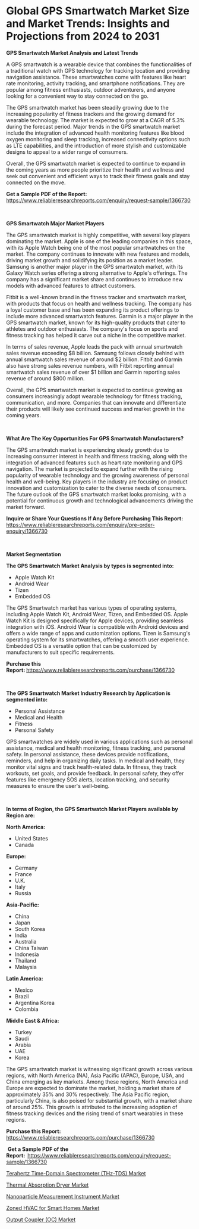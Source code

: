 <p><h1>Global GPS Smartwatch Market Size and Market Trends: Insights and Projections from 2024 to 2031</h1></p><p><strong>GPS Smartwatch Market Analysis and Latest Trends</strong></p>
<p><p>A GPS smartwatch is a wearable device that combines the functionalities of a traditional watch with GPS technology for tracking location and providing navigation assistance. These smartwatches come with features like heart rate monitoring, activity tracking, and smartphone notifications. They are popular among fitness enthusiasts, outdoor adventurers, and anyone looking for a convenient way to stay connected on the go.</p><p>The GPS smartwatch market has been steadily growing due to the increasing popularity of fitness trackers and the growing demand for wearable technology. The market is expected to grow at a CAGR of 5.3% during the forecast period. Major trends in the GPS smartwatch market include the integration of advanced health monitoring features like blood oxygen monitoring and sleep tracking, increased connectivity options such as LTE capabilities, and the introduction of more stylish and customizable designs to appeal to a wider range of consumers.</p><p>Overall, the GPS smartwatch market is expected to continue to expand in the coming years as more people prioritize their health and wellness and seek out convenient and efficient ways to track their fitness goals and stay connected on the move.</p></p>
<p><strong>Get a Sample PDF of the Report:&nbsp;</strong> <a href="https://www.reliableresearchreports.com/enquiry/request-sample/1366730">https://www.reliableresearchreports.com/enquiry/request-sample/1366730</a></p>
<p>&nbsp;</p>
<p><strong>GPS Smartwatch Major Market Players</strong></p>
<p><p>The GPS smartwatch market is highly competitive, with several key players dominating the market. Apple is one of the leading companies in this space, with its Apple Watch being one of the most popular smartwatches on the market. The company continues to innovate with new features and models, driving market growth and solidifying its position as a market leader. Samsung is another major player in the GPS smartwatch market, with its Galaxy Watch series offering a strong alternative to Apple's offerings. The company has a significant market share and continues to introduce new models with advanced features to attract customers.</p><p>Fitbit is a well-known brand in the fitness tracker and smartwatch market, with products that focus on health and wellness tracking. The company has a loyal customer base and has been expanding its product offerings to include more advanced smartwatch features. Garmin is a major player in the GPS smartwatch market, known for its high-quality products that cater to athletes and outdoor enthusiasts. The company's focus on sports and fitness tracking has helped it carve out a niche in the competitive market.</p><p>In terms of sales revenue, Apple leads the pack with annual smartwatch sales revenue exceeding $8 billion. Samsung follows closely behind with annual smartwatch sales revenue of around $2 billion. Fitbit and Garmin also have strong sales revenue numbers, with Fitbit reporting annual smartwatch sales revenue of over $1 billion and Garmin reporting sales revenue of around $800 million.</p><p>Overall, the GPS smartwatch market is expected to continue growing as consumers increasingly adopt wearable technology for fitness tracking, communication, and more. Companies that can innovate and differentiate their products will likely see continued success and market growth in the coming years.</p></p>
<p>&nbsp;</p>
<p><strong>What Are The Key Opportunities For GPS Smartwatch Manufacturers?</strong></p>
<p><p>The GPS smartwatch market is experiencing steady growth due to increasing consumer interest in health and fitness tracking, along with the integration of advanced features such as heart rate monitoring and GPS navigation. The market is projected to expand further with the rising popularity of wearable technology and the growing awareness of personal health and well-being. Key players in the industry are focusing on product innovation and customization to cater to the diverse needs of consumers. The future outlook of the GPS smartwatch market looks promising, with a potential for continuous growth and technological advancements driving the market forward.</p></p>
<p><strong>Inquire or Share Your Questions If Any Before Purchasing This Report:</strong> <a href="https://www.reliableresearchreports.com/enquiry/pre-order-enquiry/1366730">https://www.reliableresearchreports.com/enquiry/pre-order-enquiry/1366730</a></p>
<p>&nbsp;</p>
<p><strong>Market Segmentation</strong></p>
<p><strong>The GPS Smartwatch Market Analysis by types is segmented into:</strong></p>
<p><ul><li>Apple Watch Kit</li><li>Android Wear</li><li>Tizen</li><li>Embedded OS</li></ul></p>
<p><p>The GPS Smartwatch market has various types of operating systems, including Apple Watch Kit, Android Wear, Tizen, and Embedded OS. Apple Watch Kit is designed specifically for Apple devices, providing seamless integration with iOS. Android Wear is compatible with Android devices and offers a wide range of apps and customization options. Tizen is Samsung's operating system for its smartwatches, offering a smooth user experience. Embedded OS is a versatile option that can be customized by manufacturers to suit specific requirements.</p></p>
<p><strong>Purchase this Report:&nbsp;</strong><a href="https://www.reliableresearchreports.com/purchase/1366730">https://www.reliableresearchreports.com/purchase/1366730</a></p>
<p>&nbsp;</p>
<p><strong>The GPS Smartwatch Market Industry Research by Application is segmented into:</strong></p>
<p><ul><li>Personal Assistance</li><li>Medical and Health</li><li>Fitness</li><li>Personal Safety</li></ul></p>
<p><p>GPS smartwatches are widely used in various applications such as personal assistance, medical and health monitoring, fitness tracking, and personal safety. In personal assistance, these devices provide notifications, reminders, and help in organizing daily tasks. In medical and health, they monitor vital signs and track health-related data. In fitness, they track workouts, set goals, and provide feedback. In personal safety, they offer features like emergency SOS alerts, location tracking, and security measures to ensure the user's well-being.</p></p>
<p>&nbsp;</p>
<p><strong>In terms of Region, the GPS Smartwatch Market Players available by Region are:</strong></p>
<p>
    <p> <strong> North America: </strong>
        <ul>
            <li>United States</li>
            <li>Canada</li>
        </ul>
        </p> 
    <p> <strong> Europe: </strong>
        <ul>
            <li>Germany</li>
            <li>France</li>
            <li>U.K.</li>
            <li>Italy</li>
            <li>Russia</li>
        </ul>
        </p> 
    <p> <strong> Asia-Pacific: </strong>
        <ul>
            <li>China</li>
            <li>Japan</li>
            <li>South Korea</li>
            <li>India</li>
            <li>Australia</li>
            <li>China Taiwan</li>
            <li>Indonesia</li>
            <li>Thailand</li>
            <li>Malaysia</li>
        </ul>
        </p> 
    <p> <strong> Latin America: </strong>
        <ul>
            <li>Mexico</li>
            <li>Brazil</li>
            <li>Argentina Korea</li>
            <li>Colombia</li>
        </ul>
        </p> 
    <p> <strong> Middle East & Africa: </strong>
        <ul>
            <li>Turkey</li>
            <li>Saudi</li>
            <li>Arabia</li>
            <li>UAE</li>
            <li>Korea</li>
        </ul>
    </p>
    </p>
<p><p>The GPS smartwatch market is witnessing significant growth across various regions, with North America (NA), Asia Pacific (APAC), Europe, USA, and China emerging as key markets. Among these regions, North America and Europe are expected to dominate the market, holding a market share of approximately 35% and 30% respectively. The Asia Pacific region, particularly China, is also poised for substantial growth, with a market share of around 25%. This growth is attributed to the increasing adoption of fitness tracking devices and the rising trend of smart wearables in these regions.</p></p>
<p><strong>Purchase this Report: </strong><a href="https://www.reliableresearchreports.com/purchase/1366730">https://www.reliableresearchreports.com/purchase/1366730</a></p>
<p>&nbsp;<strong>Get a Sample PDF of the Report:&nbsp;&nbsp;</strong><a href="https://www.reliableresearchreports.com/enquiry/request-sample/1366730">https://www.reliableresearchreports.com/enquiry/request-sample/1366730</a></p>
<p><strong></strong></p>
<p><p><a href="https://medium.com/@andrewhills1925/terahertz-time-domain-spectrometer-thz-tds-market-competitive-analysis-market-trends-and-dd4ab05a0b0a">Terahertz Time-Domain Spectrometer (THz-TDS) Market</a></p><p><a href="https://medium.com/p/337eff86be97/edit">Thermal Absorption Dryer Market</a></p><p><a href="https://medium.com/@caligoldner/nanoparticle-measurement-instrument-market-exploring-market-share-market-trends-and-future-2512cd8555bb">Nanoparticle Measurement Instrument Market</a></p><p><a href="https://medium.com/@minnieebert2827/zoned-hvac-for-smart-homes-market-size-reveals-the-best-marketing-channels-in-global-industry-7bb09730fe1a">Zoned HVAC for Smart Homes Market</a></p><p><a href="https://medium.com/p/50683480c47b/edit">Output Coupler (OC) Market</a></p></p>